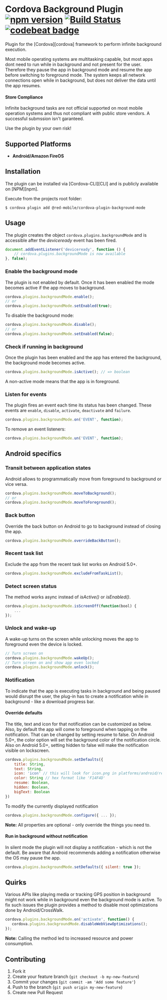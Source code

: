 
Cordova Background Plugin [![npm version](https://badge.fury.io/js/cordova-plugin-background-mode.svg)](http://badge.fury.io/js/cordova-plugin-background-mode) [![Build Status](https://travis-ci.org/katzer/cordova-plugin-background-mode.svg?branch=master)](https://travis-ci.org/katzer/cordova-plugin-background-mode) [![codebeat badge](https://codebeat.co/badges/49709283-b313-4ced-8630-f520baaec7b5)](https://codebeat.co/projects/github-com-katzer-cordova-plugin-background-mode)
=========================

Plugin for the [Cordova][cordova] framework to perform infinite background execution.

Most mobile operating systems are multitasking capable, but most apps dont need to run while in background and not present for the user. Therefore they pause the app in background mode and resume the app before switching to foreground mode.
The system keeps all network connections open while in background, but does not deliver the data until the app resumes.

#### Store Compliance
Infinite background tasks are not official supported on most mobile operation systems and thus not compliant with public store vendors. A successful submssion isn't garanteed.

Use the plugin by your own risk!


## Supported Platforms
- __Android/Amazon FireOS__

## Installation
The plugin can be installed via [Cordova-CLI][CLI] and is publicly available on [NPM][npm].

Execute from the projects root folder:

    $ cordova plugin add @red-mobile/cordova-plugin-background-mode

## Usage
The plugin creates the object `cordova.plugins.backgroundMode` and is accessible after the *deviceready* event has been fired.

```js
document.addEventListener('deviceready', function () {
    // cordova.plugins.backgroundMode is now available
}, false);
```

### Enable the background mode
The plugin is not enabled by default. Once it has been enabled the mode becomes active if the app moves to background.

```js
cordova.plugins.backgroundMode.enable();
// or
cordova.plugins.backgroundMode.setEnabled(true);
```

To disable the background mode:
```js
cordova.plugins.backgroundMode.disable();
// or
cordova.plugins.backgroundMode.setEnabled(false);
```

### Check if running in background
Once the plugin has been enabled and the app has entered the background, the background mode becomes active.

```js
cordova.plugins.backgroundMode.isActive(); // => boolean
```

A non-active mode means that the app is in foreground.

### Listen for events
The plugin fires an event each time its status has been changed. These events are `enable`, `disable`, `activate`, `deactivate` and `failure`.

```js
cordova.plugins.backgroundMode.on('EVENT', function);
```

To remove an event listeners:
```js
cordova.plugins.backgroundMode.un('EVENT', function);
```


## Android specifics

### Transit between application states
Android allows to programmatically move from foreground to background or vice versa.

```js
cordova.plugins.backgroundMode.moveToBackground();
// or
cordova.plugins.backgroundMode.moveToForeground();
```

### Back button
Override the back button on Android to go to background instead of closing the app.

```js
cordova.plugins.backgroundMode.overrideBackButton();
```

### Recent task list
Exclude the app from the recent task list works on Android 5.0+.

```js
cordova.plugins.backgroundMode.excludeFromTaskList();
```

### Detect screen status
The method works async instead of _isActive()_ or _isEnabled()_.

```js
cordova.plugins.backgroundMode.isScreenOff(function(bool) {
    ...
});
```

### Unlock and wake-up
A wake-up turns on the screen while unlocking moves the app to foreground even the device is locked.

```js
// Turn screen on
cordova.plugins.backgroundMode.wakeUp();
// Turn screen on and show app even locked
cordova.plugins.backgroundMode.unlock();
```

### Notification
To indicate that the app is executing tasks in background and being paused would disrupt the user, the plug-in has to create a notification while in background - like a download progress bar.

#### Override defaults
The title, text and icon for that notification can be customized as below. Also, by default the app will come to foreground when tapping on the notification. That can be changed by setting resume to false. On Android 5.0+, the color option will set the background color of the notification circle. Also on Android 5.0+, setting hidden to false will make the notification visible on lockscreen.

```js
cordova.plugins.backgroundMode.setDefaults({
    title: String,
    text: String,
    icon: 'icon' // this will look for icon.png in platforms/android/res/drawable|mipmap
    color: String // hex format like 'F14F4D'
    resume: Boolean,
    hidden: Boolean,
    bigText: Boolean
})
```

To modify the currently displayed notification
```js
cordova.plugins.backgroundMode.configure({ ... });
```

__Note:__ All properties are optional - only override the things you need to.

#### Run in background without notification
In silent mode the plugin will not display a notification - which is not the default. Be aware that Android recommends adding a notification otherwise the OS may pause the app.

```js
cordova.plugins.backgroundMode.setDefaults({ silent: true });
```


## Quirks

Various APIs like playing media or tracking GPS position in background might not work while in background even the background mode is active. To fix such issues the plugin provides a method to disable most optimizations done by Android/CrossWalk.

```js
cordova.plugins.backgroundMode.on('activate', function() {
   cordova.plugins.backgroundMode.disableWebViewOptimizations();
});
```

__Note:__ Calling the method led to increased resource and power consumption.


## Contributing

1. Fork it
2. Create your feature branch (`git checkout -b my-new-feature`)
3. Commit your changes (`git commit -am 'Add some feature'`)
4. Push to the branch (`git push origin my-new-feature`)
5. Create new Pull Request
